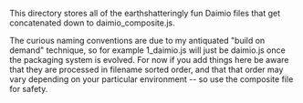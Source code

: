 This directory stores all of the earthshatteringly fun Daimio files that get concatenated down to daimio_composite.js.

The curious naming conventions are due to my antiquated "build on demand" technique, so for example 1_daimio.js will just be daimio.js once the packaging system is evolved. For now if you add things here be aware that they are processed in filename sorted order, and that that order may vary depending on your particular environment -- so use the composite file for safety.
